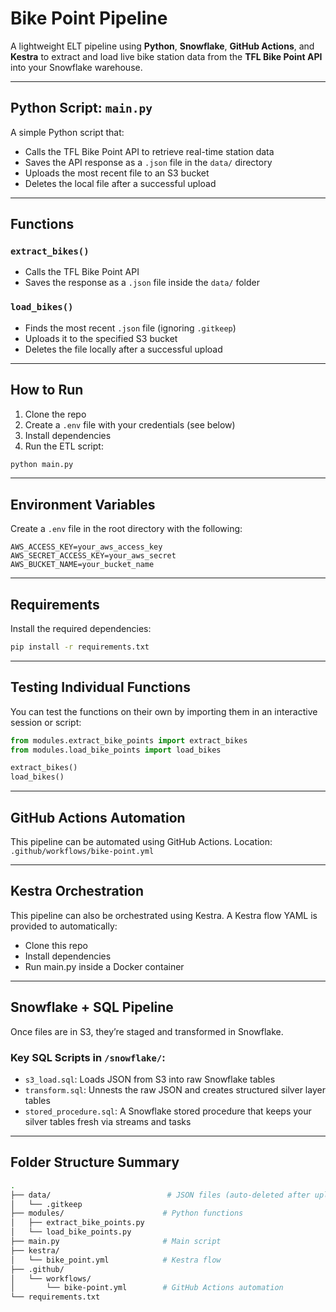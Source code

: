 # Bike Point Pipeline

A lightweight ELT pipeline using **Python**, **Snowflake**, **GitHub Actions**, and **Kestra** to extract and load live bike station data from the **TFL Bike Point API** into your Snowflake warehouse.

---

## Python Script: `main.py`
A simple Python script that:
- Calls the TFL Bike Point API to retrieve real-time station data
- Saves the API response as a `.json` file in the `data/` directory
- Uploads the most recent file to an S3 bucket
- Deletes the local file after a successful upload

---

## Functions

 ### `extract_bikes()`
- Calls the TFL Bike Point API
- Saves the response as a `.json` file inside the `data/` folder

### `load_bikes()`
- Finds the most recent `.json` file (ignoring `.gitkeep`)
- Uploads it to the specified S3 bucket
- Deletes the file locally after a successful upload

---

## How to Run

1. Clone the repo  
2. Create a `.env` file with your credentials (see below)  
3. Install dependencies  
4. Run the ETL script:

```bash
python main.py
```

---

## Environment Variables

Create a `.env` file in the root directory with the following:

```dotenv
AWS_ACCESS_KEY=your_aws_access_key
AWS_SECRET_ACCESS_KEY=your_aws_secret
AWS_BUCKET_NAME=your_bucket_name
```

---

## Requirements

Install the required dependencies:

```bash
pip install -r requirements.txt
```

---

## Testing Individual Functions

You can test the functions on their own by importing them in an interactive session or script:

```python
from modules.extract_bike_points import extract_bikes
from modules.load_bike_points import load_bikes

extract_bikes()
load_bikes()
```

---

## GitHub Actions Automation
This pipeline can be automated using GitHub Actions.
Location: `.github/workflows/bike-point.yml`

---

## Kestra Orchestration
This pipeline can also be orchestrated using Kestra. A Kestra flow YAML is provided to automatically:
- Clone this repo
- Install dependencies
- Run main.py inside a Docker container

---

## Snowflake + SQL Pipeline
Once files are in S3, they’re staged and transformed in Snowflake.

### Key SQL Scripts in `/snowflake/`:
- `s3_load.sql`: Loads JSON from S3 into raw Snowflake tables
- `transform.sql`: Unnests the raw JSON and creates structured silver layer tables
- `stored_procedure.sql`: A Snowflake stored procedure that keeps your silver tables fresh via streams and tasks

---

## Folder Structure Summary
```bash
.
├── data/                          # JSON files (auto-deleted after upload)
│   └── .gitkeep
├── modules/                      # Python functions
│   ├── extract_bike_points.py
│   └── load_bike_points.py
├── main.py                       # Main script
├── kestra/
│   └── bike_point.yml            # Kestra flow
├── .github/
│   └── workflows/
│       └── bike-point.yml        # GitHub Actions automation
└── requirements.txt

```

